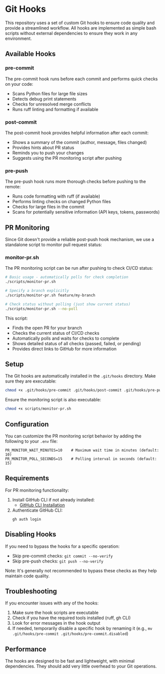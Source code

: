 # Git Hooks

This repository uses a set of custom Git hooks to ensure code quality and provide a streamlined workflow. All hooks are implemented as simple bash scripts without external dependencies to ensure they work in any environment.

## Available Hooks

### pre-commit
The pre-commit hook runs before each commit and performs quick checks on your code:

- Scans Python files for large file sizes
- Detects debug print statements
- Checks for unresolved merge conflicts
- Runs ruff linting and formatting if available

### post-commit
The post-commit hook provides helpful information after each commit:

- Shows a summary of the commit (author, message, files changed)
- Provides hints about PR status
- Reminds you to push your changes
- Suggests using the PR monitoring script after pushing

### pre-push
The pre-push hook runs more thorough checks before pushing to the remote:

- Runs code formatting with ruff (if available)
- Performs linting checks on changed Python files
- Checks for large files in the commit
- Scans for potentially sensitive information (API keys, tokens, passwords)

## PR Monitoring

Since Git doesn't provide a reliable post-push hook mechanism, we use a standalone script to monitor pull request status:

### monitor-pr.sh
The PR monitoring script can be run after pushing to check CI/CD status:

```bash
# Basic usage - automatically polls for check completion
./scripts/monitor-pr.sh

# Specify a branch explicitly
./scripts/monitor-pr.sh feature/my-branch

# Check status without polling (just show current status)
./scripts/monitor-pr.sh --no-poll
```

This script:
- Finds the open PR for your branch
- Checks the current status of CI/CD checks
- Automatically polls and waits for checks to complete
- Shows detailed status of all checks (passed, failed, or pending)
- Provides direct links to GitHub for more information

## Setup

The Git hooks are automatically installed in the `.git/hooks` directory. Make sure they are executable:

```bash
chmod +x .git/hooks/pre-commit .git/hooks/post-commit .git/hooks/pre-push
```

Ensure the monitoring script is also executable:

```bash
chmod +x scripts/monitor-pr.sh
```

## Configuration

You can customize the PR monitoring script behavior by adding the following to your `.env` file:

```
PR_MONITOR_WAIT_MINUTES=10    # Maximum wait time in minutes (default: 10)
PR_MONITOR_POLL_SECONDS=15    # Polling interval in seconds (default: 15)
```

## Requirements

For PR monitoring functionality:

1. Install GitHub CLI if not already installed:
   - [GitHub CLI Installation](https://cli.github.com/manual/installation)
2. Authenticate GitHub CLI:
   ```
   gh auth login
   ```

## Disabling Hooks

If you need to bypass the hooks for a specific operation:

- Skip pre-commit checks: `git commit --no-verify`
- Skip pre-push checks: `git push --no-verify`

Note: It's generally not recommended to bypass these checks as they help maintain code quality.

## Troubleshooting

If you encounter issues with any of the hooks:

1. Make sure the hook scripts are executable
2. Check if you have the required tools installed (ruff, gh CLI)
3. Look for error messages in the hook output
4. If needed, temporarily disable a specific hook by renaming it (e.g., `mv .git/hooks/pre-commit .git/hooks/pre-commit.disabled`)

## Performance

The hooks are designed to be fast and lightweight, with minimal dependencies. They should add very little overhead to your Git operations. 